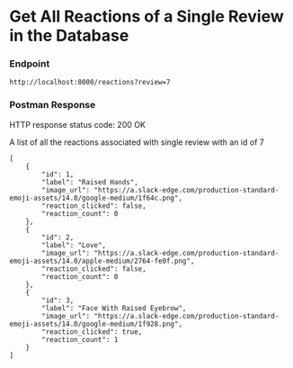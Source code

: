 # Get All Reactions of a Single Review in the Database

### Endpoint

```
http://localhost:8000/reactions?review=7
```

### Postman Response

HTTP response status code: 200 OK

A list of all the reactions associated with single review with an id of 7

```
[
    {
        "id": 1,
        "label": "Raised Hands",
        "image_url": "https://a.slack-edge.com/production-standard-emoji-assets/14.0/google-medium/1f64c.png",
        "reaction_clicked": false,
        "reaction_count": 0
    },
    {
        "id": 2,
        "label": "Love",
        "image_url": "https://a.slack-edge.com/production-standard-emoji-assets/14.0/apple-medium/2764-fe0f.png",
        "reaction_clicked": false,
        "reaction_count": 0
    },
    {
        "id": 3,
        "label": "Face With Raised Eyebrow",
        "image_url": "https://a.slack-edge.com/production-standard-emoji-assets/14.0/google-medium/1f928.png",
        "reaction_clicked": true,
        "reaction_count": 1
    }
]
```
